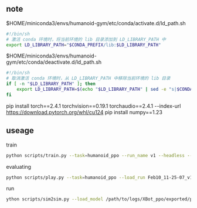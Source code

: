 ## note

$HOME/miniconda3/envs/humanoid-gym/etc/conda/activate.d/ld_path.sh

``` bash
#!/bin/sh
# 激活 conda 环境时，将当前环境的 lib 目录添加到 LD_LIBRARY_PATH 中
export LD_LIBRARY_PATH="$CONDA_PREFIX/lib:$LD_LIBRARY_PATH"

```
 
$HOME/miniconda3/envs/humanoid-gym/etc/conda/deactivate.d/ld_path.sh 
``` bash
#!/bin/sh
# 取消激活 conda 环境时，从 LD_LIBRARY_PATH 中移除当前环境的 lib 目录
if [ -n "$LD_LIBRARY_PATH" ]; then
    export LD_LIBRARY_PATH=$(echo "$LD_LIBRARY_PATH" | sed -e "s|$CONDA_PREFIX/lib:||")
fi

```

pip install torch==2.4.1 torchvision==0.19.1 torchaudio==2.4.1 --index-url https://download.pytorch.org/whl/cu124
pip install numpy==1.23


## useage

train
``` bash
python scripts/train.py --task=humanoid_ppo --run_name v1 --headless --num_envs 4096
```

evaluating
``` bash
python scripts/play.py --task=humanoid_ppo --load_run Feb10_11-25-07_v1  --run_name v1
```

run
``` bash
ython scripts/sim2sim.py --load_model /path/to/logs/XBot_ppo/exported/policies/policy_1.pt
```
